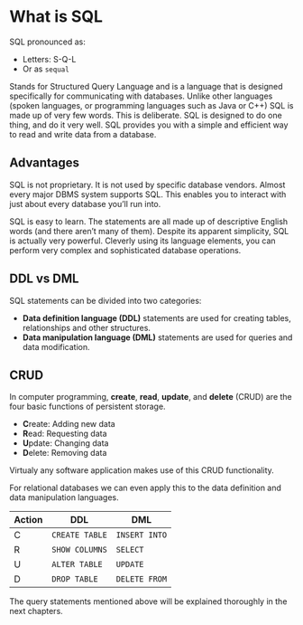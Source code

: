 # What is SQL

SQL pronounced as:

* Letters: S-Q-L
* Or as `sequal`

Stands for Structured Query Language and is a language that is designed specifically for communicating with databases. Unlike other languages \(spoken languages, or programming languages such as Java or C++\) SQL is made up of very few words. This is deliberate. SQL is designed to do one thing, and do it very well. SQL provides you with a simple and efficient way to read and write data from a database.

## Advantages

SQL is not proprietary. It is not used by specific database vendors. Almost every major DBMS system supports SQL. This enables you to interact with just about every database you’ll run into.

SQL is easy to learn. The statements are all made up of descriptive English words \(and there aren’t many of them\). Despite its apparent simplicity, SQL is actually very powerful. Cleverly using its language elements, you can perform very complex and sophisticated database operations.

## DDL vs DML

SQL statements can be divided into two categories:

* **Data definition language \(DDL\)** statements are used for creating tables, relationships and other structures.
* **Data manipulation language \(DML\)** statements are used for queries and data modification.

## CRUD

In computer programming, **create**, **read**, **update**, and **delete** (CRUD) are the four basic functions of persistent storage.

* **C**reate: Adding new data
* **R**ead: Requesting data
* **U**pdate: Changing data
* **D**elete: Removing data

Virtualy any software application makes use of this CRUD functionality.

For relational databases we can even apply this to the data definition and data manipulation languages. 

Action | DDL | DML
---|---|---
C | `CREATE TABLE` | `INSERT INTO`
R | `SHOW COLUMNS` | `SELECT`
U | `ALTER TABLE` | `UPDATE`
D | `DROP TABLE` | `DELETE FROM`

The query statements mentioned above will be explained thoroughly in the next chapters.
